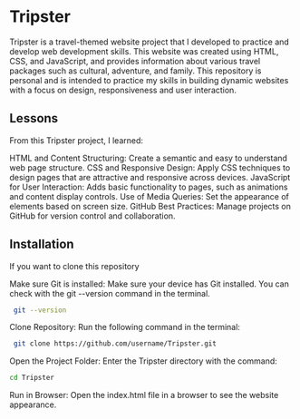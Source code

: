 
# Tripster
Tripster is a travel-themed website project that I developed to practice and develop web development skills. This website was created using HTML, CSS, and JavaScript, and provides information about various travel packages such as cultural, adventure, and family. This repository is personal and is intended to practice my skills in building dynamic websites with a focus on design, responsiveness and user interaction.




## Lessons
From this Tripster project, I learned:

HTML and Content Structuring: Create a semantic and easy to understand web page structure.
CSS and Responsive Design: Apply CSS techniques to design pages that are attractive and responsive across devices.
JavaScript for User Interaction: Adds basic functionality to pages, such as animations and content display controls.
Use of Media Queries: Set the appearance of elements based on screen size.
GitHub Best Practices: Manage projects on GitHub for version control and collaboration.





## Installation

If you want to clone this repository

Make sure Git is installed: Make sure your device has Git installed. You can check with the git --version command in the terminal.
```bash
 git --version
```

Clone Repository: Run the following command in the terminal:
```bash
 git clone https://github.com/username/Tripster.git
```

Open the Project Folder: Enter the Tripster directory with the command:
```bash
cd Tripster
```

Run in Browser: Open the index.html file in a browser to see the website appearance.

    
